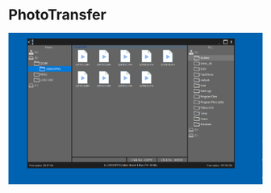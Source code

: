 # PhotoTransfer
![alt text](https://github.com/l-Aleksey-Nikolaev-l/PhotoTransfer/blob/master/Screen1.PNG)
